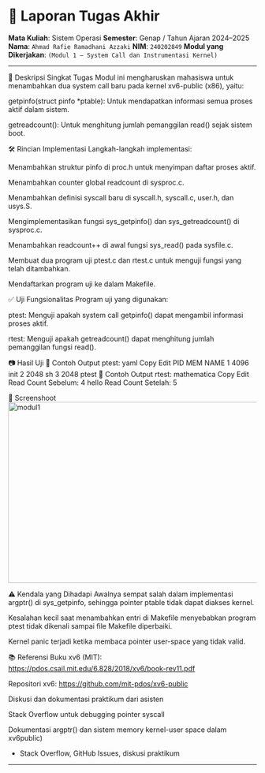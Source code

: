 # 📝 Laporan Tugas Akhir

**Mata Kuliah**: Sistem Operasi
**Semester**: Genap / Tahun Ajaran 2024–2025
**Nama**: `Ahmad Rafie Ramadhani Azzaki`
**NIM**: `240202849`
**Modul yang Dikerjakan**:
`(Modul 1 – System Call dan Instrumentasi Kernel)`

---

📌 Deskripsi Singkat Tugas
Modul ini mengharuskan mahasiswa untuk menambahkan dua system call baru pada kernel xv6-public (x86), yaitu:

getpinfo(struct pinfo *ptable): Untuk mendapatkan informasi semua proses aktif dalam sistem.

getreadcount(): Untuk menghitung jumlah pemanggilan read() sejak sistem boot.

🛠️ Rincian Implementasi
Langkah-langkah implementasi:

Menambahkan struktur pinfo di proc.h untuk menyimpan daftar proses aktif.

Menambahkan counter global readcount di sysproc.c.

Menambahkan definisi syscall baru di syscall.h, syscall.c, user.h, dan usys.S.

Mengimplementasikan fungsi sys_getpinfo() dan sys_getreadcount() di sysproc.c.

Menambahkan readcount++ di awal fungsi sys_read() pada sysfile.c.

Membuat dua program uji ptest.c dan rtest.c untuk menguji fungsi yang telah ditambahkan.

Mendaftarkan program uji ke dalam Makefile.

✅ Uji Fungsionalitas
Program uji yang digunakan:

ptest: Menguji apakah system call getpinfo() dapat mengambil informasi proses aktif.

rtest: Menguji apakah getreadcount() dapat menghitung jumlah pemanggilan fungsi read().

📷 Hasil Uji
📍 Contoh Output ptest:
yaml
Copy
Edit
PID	MEM	NAME
1	4096	init
2	2048	sh
3	2048	ptest
📍 Contoh Output rtest:
mathematica
Copy
Edit
Read Count Sebelum: 4
hello
Read Count Setelah: 5

📸 Screenshoot
<img width="802" height="367" alt="modul1" src="https://github.com/user-attachments/assets/aa85da42-ed05-45f5-ad71-d83992a9fced" />

⚠️ Kendala yang Dihadapi
Awalnya sempat salah dalam implementasi argptr() di sys_getpinfo, sehingga pointer ptable tidak dapat diakses kernel.

Kesalahan kecil saat menambahkan entri di Makefile menyebabkan program ptest tidak dikenali sampai file Makefile diperbaiki.

Kernel panic terjadi ketika membaca pointer user-space yang tidak valid.

📚 Referensi
Buku xv6 (MIT): https://pdos.csail.mit.edu/6.828/2018/xv6/book-rev11.pdf

Repositori xv6: https://github.com/mit-pdos/xv6-public

Diskusi dan dokumentasi praktikum dari asisten

Stack Overflow untuk debugging pointer syscall

Dokumentasi argptr() dan sistem memory kernel-user space dalam xv6public)
* Stack Overflow, GitHub Issues, diskusi praktikum

---

